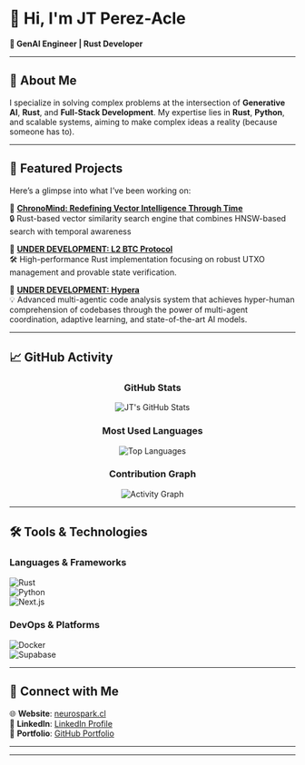 # 👋 Hi, I'm JT Perez-Acle  

**🌟 GenAI Engineer | Rust Developer**   

---

## 🚀 About Me  
I specialize in solving complex problems at the intersection of **Generative AI**, **Rust**, and **Full-Stack Development**. My expertise lies in **Rust**, **Python**, and scalable systems, aiming to make complex ideas a reality (because someone has to).

---

## 🌌 Featured Projects  
Here’s a glimpse into what I’ve been working on:  

🎯 **[ChronoMind: Redefining Vector Intelligence Through Time](https://github.com/JtPerez-Acle/chrono-mind)**  
🔒 Rust-based vector similarity search engine that combines HNSW-based search with temporal awareness  

🎯 **[UNDER DEVELOPMENT: L2 BTC Protocol](https://github.com/JtPerez-Acle/rust-protocol-btc)**  
🛠️  High-performance Rust implementation focusing on robust UTXO management and provable state verification.

🎯 **[UNDER DEVELOPMENT: Hypera](https://github.com/JtPerez-Acle/rust_market)**  
💡 Advanced multi-agentic code analysis system that achieves hyper-human comprehension of codebases through the power of multi-agent coordination, adaptive learning, and state-of-the-art AI models.

---

## 📈 GitHub Activity

<div align="center">

### GitHub Stats
![JT's GitHub Stats](https://github-readme-stats.vercel.app/api?username=JtPerez-Acle&show_icons=true&hide_rank=true&theme=dark)

### Most Used Languages
![Top Languages](https://github-readme-stats.vercel.app/api/top-langs/?username=JtPerez-Acle&layout=pie&theme=dark)

### Contribution Graph
![Activity Graph](https://github-readme-activity-graph.vercel.app/graph?username=JtPerez-Acle&theme=react-dark)

</div>

---

## 🛠️ Tools & Technologies  

### **Languages & Frameworks**  
![Rust](https://img.shields.io/badge/-Rust-000?&logo=rust&logoColor=white)  
![Python](https://img.shields.io/badge/-Python-000?&logo=python&logoColor=yellow)  
![Next.js](https://img.shields.io/badge/-Next.js-000?&logo=next.js&logoColor=white)   

### **DevOps & Platforms**  
![Docker](https://img.shields.io/badge/-Docker-000?&logo=docker&logoColor=white)  
![Supabase](https://img.shields.io/badge/-Supabase-000?&logo=supabase&logoColor=green)  

---

## 🔗 Connect with Me  
🌐 **Website**: [neurospark.cl](https://neurospark.cl)  
💼 **LinkedIn**: [LinkedIn Profile](https://www.linkedin.com/in/jose-tomas-perez-acle-833a761b9/)  
📂 **Portfolio**: [GitHub Portfolio](https://github.com/JtPerez-Acle)  

---

****
